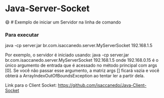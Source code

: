 # Java-Server-Socket
:smile: # Exemplo de iniciar um Servidor na linha de comando

### Para executar

java -cp server.jar br.com.isaccanedo.server.MyServerSocket 192.168.1.5

Por exemplo, o servidor é iniciado usando:
java -cp server.jar br.com.isaccanedo.server.MyServerSocket 192.168.1.5 onde 192.168.0.15 é o único argumento de entrada que é acessado no método principal com args [0]. Se você não passar esse argumento, a matriz args [] ficará vazia e você obterá a ArrayIndexOutOfBoundsException ao tentar ler a partir dela.

Link para o Client Socket: https://github.com/isaccanedo/Java-Client-Socket

